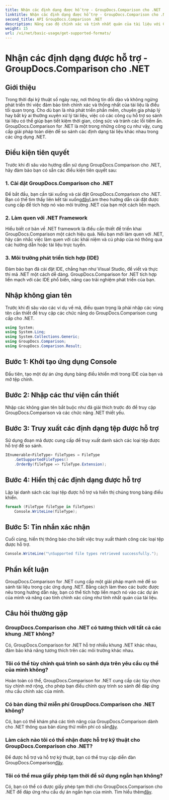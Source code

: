 ```yaml
---
title: Nhận các định dạng được hỗ trợ - GroupDocs.Comparison cho .NET
linktitle: Nhận các định dạng được hỗ trợ - GroupDocs.Comparison cho .NET
second_title: API GroupDocs.Comparison .NET
description: Nâng cao độ chính xác và tính nhất quán của tài liệu với GroupDocs.Comparison cho .NET. Tích hợp liền mạch công cụ mạnh mẽ này vào các ứng dụng .NET của bạn.
weight: 15
url: /vi/net/basic-usage/get-supported-formats/
---
```


# Nhận các định dạng được hỗ trợ - GroupDocs.Comparison cho .NET

## Giới thiệu
Trong thời đại kỹ thuật số ngày nay, nơi thông tin dồi dào và không ngừng phát triển thì việc đảm bảo tính chính xác và thống nhất của tài liệu là điều tối quan trọng. Cho dù bạn là nhà phát triển phần mềm, chuyên gia pháp lý hay bất kỳ ai thường xuyên xử lý tài liệu, việc có các công cụ hỗ trợ so sánh tài liệu có thể giúp bạn tiết kiệm thời gian, công sức và tránh các lỗi tiềm ẩn. GroupDocs.Comparison for .NET là một trong những công cụ như vậy, cung cấp giải pháp toàn diện để so sánh các định dạng tài liệu khác nhau trong các ứng dụng .NET.
## Điều kiện tiên quyết
Trước khi đi sâu vào hướng dẫn sử dụng GroupDocs.Comparison cho .NET, hãy đảm bảo bạn có sẵn các điều kiện tiên quyết sau:
### 1. Cài đặt GroupDocs.Comparison cho .NET
 Để bắt đầu, bạn cần tải xuống và cài đặt GroupDocs.Comparison cho .NET. Bạn có thể tìm thấy liên kết tải xuống[đây](https://releases.groupdocs.com/comparison/net/)Làm theo hướng dẫn cài đặt được cung cấp để tích hợp nó vào môi trường .NET của bạn một cách liền mạch.
### 2. Làm quen với .NET Framework
Hiểu biết cơ bản về .NET framework là điều cần thiết để triển khai GroupDocs.Comparison một cách hiệu quả. Nếu bạn mới làm quen với .NET, hãy cân nhắc việc làm quen với các khái niệm và cú pháp của nó thông qua các hướng dẫn hoặc tài liệu trực tuyến.
### 3. Môi trường phát triển tích hợp (IDE)
Đảm bảo bạn đã cài đặt IDE, chẳng hạn như Visual Studio, để viết và thực thi mã .NET một cách dễ dàng. GroupDocs.Comparison for .NET tích hợp liền mạch với các IDE phổ biến, nâng cao trải nghiệm phát triển của bạn.

## Nhập không gian tên
Trước khi đi sâu vào các ví dụ về mã, điều quan trọng là phải nhập các vùng tên cần thiết để truy cập các chức năng do GroupDocs.Comparison cung cấp cho .NET.
```csharp
using System;
using System.Linq;
using System.Collections.Generic;
using GroupDocs.Comparison;
using GroupDocs.Comparison.Result;
```

## Bước 1: Khởi tạo ứng dụng Console
Đầu tiên, tạo một dự án ứng dụng bảng điều khiển mới trong IDE của bạn và mở tệp chính.
## Bước 2: Nhập các thư viện cần thiết
Nhập các không gian tên bắt buộc như đã giải thích trước đó để truy cập GroupDocs.Comparison và các chức năng .NET thiết yếu.
## Bước 3: Truy xuất các định dạng tệp được hỗ trợ
Sử dụng đoạn mã được cung cấp để truy xuất danh sách các loại tệp được hỗ trợ để so sánh.
```csharp
IEnumerable<FileType> fileTypes = FileType
    .GetSupportedFileTypes()
    .OrderBy(fileType => fileType.Extension);
```
## Bước 4: Hiển thị các định dạng được hỗ trợ
Lặp lại danh sách các loại tệp được hỗ trợ và hiển thị chúng trong bảng điều khiển.
```csharp
foreach (FileType fileType in fileTypes)
    Console.WriteLine(fileType);
```
## Bước 5: Tin nhắn xác nhận
Cuối cùng, hiển thị thông báo cho biết việc truy xuất thành công các loại tệp được hỗ trợ.
```csharp
Console.WriteLine("\nSupported file types retrieved successfully.");
```

## Phần kết luận
GroupDocs.Comparison for .NET cung cấp một giải pháp mạnh mẽ để so sánh tài liệu trong các ứng dụng .NET. Bằng cách làm theo các bước được nêu trong hướng dẫn này, bạn có thể tích hợp liền mạch nó vào các dự án của mình và nâng cao tính chính xác cũng như tính nhất quán của tài liệu.
## Câu hỏi thường gặp
### GroupDocs.Comparison cho .NET có tương thích với tất cả các khung .NET không?
Có, GroupDocs.Comparison for .NET hỗ trợ nhiều khung .NET khác nhau, đảm bảo khả năng tương thích trên các môi trường khác nhau.
### Tôi có thể tùy chỉnh quá trình so sánh dựa trên yêu cầu cụ thể của mình không?
Hoàn toàn có thể, GroupDocs.Comparison for .NET cung cấp các tùy chọn tùy chỉnh mở rộng, cho phép bạn điều chỉnh quy trình so sánh để đáp ứng nhu cầu chính xác của mình.
### Có bản dùng thử miễn phí GroupDocs.Comparison cho .NET không?
 Có, bạn có thể khám phá các tính năng của GroupDocs.Comparison dành cho .NET thông qua bản dùng thử miễn phí có sẵn[đây](https://releases.groupdocs.com/).
### Làm cách nào tôi có thể nhận được hỗ trợ kỹ thuật cho GroupDocs.Comparison cho .NET?
 Để được hỗ trợ và hỗ trợ kỹ thuật, bạn có thể truy cập diễn đàn GroupDocs.Comparison[đây](https://forum.groupdocs.com/c/comparison/12).
### Tôi có thể mua giấy phép tạm thời để sử dụng ngắn hạn không?
 Có, bạn có thể có được giấy phép tạm thời cho GroupDocs.Comparison cho .NET để đáp ứng nhu cầu dự án ngắn hạn của mình. Tìm hiểu thêm[đây](https://purchase.groupdocs.com/temporary-license/).